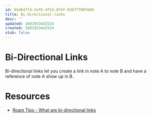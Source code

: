 ```yaml
---
id: 65d647f4-2efb-4f54-8f4f-03677780f040
title: Bi-directional-links
desc: ''
updated: 1601953442524
created: 1601953442524
stub: false
---
```


# Bi-Directional Links

Bi-directional links let you create a link in note A to note B and have a reference of note A show up in B.

# Resources
- [Roam Tips - What are bi-directional links](https://www.roamtips.com/home/what-are-bi-directional-links-and-tags-in-roam-research#:~:text=Bi%2Ddirectional%20links%20are%20created,K%20(Ctrl%2DK).)